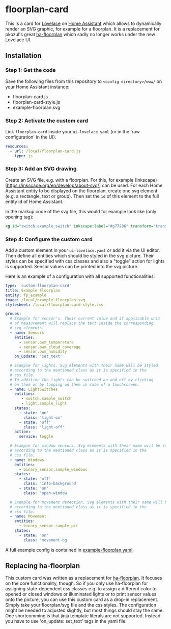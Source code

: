 # floorplan-card
This is a card for [Lovelace](https://www.home-assistant.io/lovelace) on [Home Assistant](https://www.home-assistant.io/)
which allows to dynamically render an SVG graphic, for example for a floorplan.
It is a replacement for pkozul's great [ha-floorplan](https://github.com/pkozul/ha-floorplan) which sadly no longer
works under the new Lovelace UI.

## Installation

### Step 1: Get the code

Save the following files from this repository to `<config directory>/www/` on your Home Assistant instance:

- floorplan-card.js
- floorplan-card-style.js
- example-floorplan.svg


### Step 2: Activate the custom card

Link `floorplan-card` inside your `ui-lovelace.yaml` (or in the 'raw configuration' in the UI).

```yaml
resources:
  - url: /local/floorplan-card.js
    type: js
```


### Step 3: Add an SVG drawing

Create an SVG file, e.g. with a floorplan. For this, for example
(Inkscape)[https://inkscape.org/en/develop/about-svg/] can be used.
For each Home Assistant entity to be displayed on the floorplan,
create one svg element (e.g. a rectangle, text or group).
Then set the `id` of this element to the full entity id of
Home Assistant.

In the markup code of the svg file, this would for example look like
(only opening tag):
```svg
<g id="switch.example_switch" inkscape:label="#g77286" transform="translate(2.1166667,-3.7041667)">
```


### Step 4: Configure the custom card

Add a custom element in your `ui-lovelace.yaml` or add it via the UI editor.
Then define all entities which should be styled in the svg picture.
Their styles can be specified with css classes and also a "toggle" action for
lights is supported.
Sensor values can be printed into the svg picture.

Here is an example of a configuration with all supported functionalities:

```yaml
type: 'custom:floorplan-card'
title: Example Floorplan
entity: fp_example
image: /local/example-floorplan.svg
stylesheet: /local/floorplan-card-style.css

groups:
  # Example for sensor's. Their current value and if applicable unit
  # of measurement will replace the text inside the corresponding
  # svg elements.
  - name: Sensors
    entities:
      - sensor.owm_temperature
      - sensor.owm_cloud_coverage
      - sensor.owm_humidity
    on_update: 'set_text'

  # Example for lights. Svg elements with their name will be styled
  # according to the mentioned class as it is specified in the
  # css file.
  # In addition the lights can be switched on and off by clicking
  # on them or by tapping on them in case of a touchscreen.
  - name: LightSwitches
    entities:
       - switch.sample_switch
       - light.sample_light
    states:
      - state: 'on'
        class: 'light-on'
      - state: 'off'
        class: 'light-off'
    action:
      service: toggle

  # Example for window sensors. Svg elements with their name will be styled
  # according to the mentioned class as it is specified in the
  # css file.
  - name: Windows
    entities:
      - binary_sensor.sample_windows
    states:
      - state: 'off'
        class: 'info-background'
      - state: 'on'
        class: 'open-window'

  # Example for movement detection. Svg elements with their name will be styled
  # according to the mentioned class as it is specified in the
  # css file.
  - name: Movement
    entities:
      - binary_sensor.sample_pir
    states:
      - state: 'on'
        class: 'movement-bg'
```

A full example config is contained in [example-floorplan.yaml](example-floorplan.yaml).


## Replacing ha-floorplan
This custom card was written as a replacement for [ha-floorplan](https://github.com/pkozul/ha-floorplan).
It focuses on the core functionality, though.
So if you only use ha-floorplan for assigning state-dependent css classes e.g. to
assign a different color to opened or closed windows or illuminated lights or to
print sensor values onto the picture, you can use this custom card as a drop-in replacement.
Simply take your floorplan/svg file and the css styles. The configuration might be
needed to adjusted slightly, but most things should stay the same.
One shortcomming is that jinja template literals are not supported. Instead
you have to use 'on_update: set_text' tags in the yaml file.
